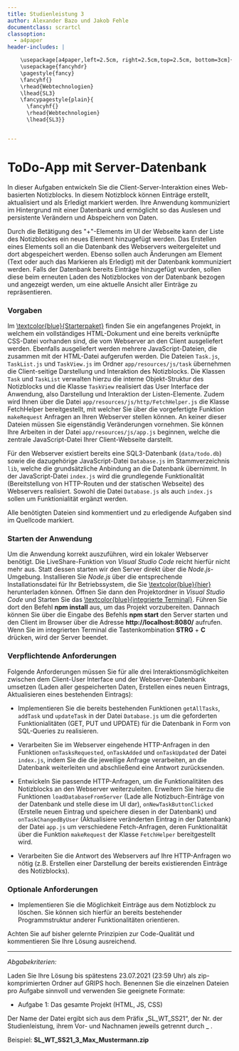 ```yaml
---
title: Studienleistung 3
author: Alexander Bazo und Jakob Fehle
documentclass: scrartcl
classoption:
  - a4paper
header-includes: |

    \usepackage[a4paper,left=2.5cm, right=2.5cm,top=2.5cm, bottom=3cm]{geometry}
    \usepackage{fancyhdr}
    \pagestyle{fancy}
    \fancyhf{}
    \rhead{Webtechnologien}
    \lhead{SL3}
    \fancypagestyle{plain}{
      \fancyhf{}
      \rhead{Webtechnologien}
      \lhead{SL3}}


---
```


# ToDo-App mit Server-Datenbank

In dieser Aufgaben entwickeln Sie die Client-Server-Interaktion eines Web-basierten Notizblocks. In diesem Notizblock können Einträge erstellt, aktualisiert und als Erledigt markiert werden. Ihre Anwendung kommuniziert im Hintergrund mit einer Datenbank und ermöglicht so das Auslesen und persistente Verändern und Abspeichern von Daten. 

Durch die Betätigung des "+"-Elements im UI der Webseite kann der Liste des Notizblockes ein neues Element hinzugefügt werden. Das Erstellen eines Elements soll an die Datenbank des Webservers weitergeleitet und dort abgespeichert werden. Ebenso sollen auch Änderungen am Element (Text oder auch das Markieren als Erledigt) mit der Datenbank kommuniziert werden. Falls der Datenbank bereits Einträge hinzugefügt wurden, sollen diese beim erneuten Laden des Notizblockes von der Datenbank bezogen und angezeigt werden, um eine aktuelle Ansicht aller Einträge zu repräsentieren.

### Vorgaben

Im [\textcolor{blue}{Starterpaket}](https://elearning.uni-regensburg.de/course/view.php?id=49971#section-0) finden Sie ein angefangenes Projekt, in welchem ein vollständiges HTML-Dokument und eine bereits verknüpfte CSS-Datei vorhanden sind, die vom Webserver an den Client ausgeliefert werden. Ebenfalls ausgeliefert werden mehrere JavaScript-Dateien, die zusammen mit der HTML-Datei aufgerufen werden. Die Dateien `Task.js`, `TaskList.js` und `TaskView.js` im Ordner `app/resources/js/task` übernehmen die Client-seitige Darstellung und Interaktion des Notizblocks. Die Klassen `Task` und `TaskList` verwalten hierzu die interne Objekt-Struktur des Notizblocks und die Klasse `TaskView` realisiert das User Interface der Anwendung, also Darstellung und Interaktion der Listen-Elemente. Zudem wird Ihnen über die Datei `app/resources/js/http/FetchHelper.js` die Klasse FetchHelper bereitgestellt, mit welcher Sie über die vorgefertigte Funktion `makeRequest` Anfragen an Ihren Webserver stellen können. An keiner dieser Dateien müssen Sie eigenständig Veränderungen vornehmen. Sie können Ihre Arbeiten in der Datei `app/resources/js/app.js` beginnen, welche die zentrale JavaScript-Datei Ihrer Client-Webseite darstellt. 

Für den Webserver existiert bereits eine SQL3-Datenbank (`data/todo.db`) sowie die dazugehörige JavaScript-Datei `Database.js` im Stammverzeichnis `lib`, welche die grundsätzliche Anbindung an die Datenbank übernimmt. In der JavaScript-Datei `index.js` wird die grundlegende Funktionalität (Bereitstellung von HTTP-Routen und der statischen Webseite) des Webservers realisiert. Sowohl die Datei `Database.js` als auch `index.js` sollen um Funktionialität ergänzt werden.

Alle benötigten Dateien sind kommentiert und zu erledigende Aufgaben sind im Quellcode markiert.


### Starten der Anwendung



Um die Anwendung korrekt auszuführen, wird ein lokaler Webserver benötigt. Die LiveShare-Funktion von _Visual Studio Code_ reicht hierfür nicht mehr aus. Statt dessen starten wir den Server direkt über die _Node.js_-Umgebung. Installieren Sie _Node.js_ über die entsprechende Installationsdatei für Ihr Betriebssystem, die Sie [\textcolor{blue}{hier}](
) herunterladen können. Öffnen Sie dann den Projektordner in _Visual Studio Code_ und Starten Sie das [\textcolor{blue}{integrierte Terminal}](https://code.visualstudio.com/docs/editor/integrated-terminal). Führen Sie dort den Befehl **npm install** aus, um das Projekt vorzubereiten. Dannach können Sie über die Eingabe des Befehls **npm start** den Server starten und den Client im Browser über die Adresse **http://localhost:8080/** aufrufen. Wenn Sie im integrierten Terminal die Tastenkombination **STRG** + **C** drücken, wird der Server beendet.

### Verpflichtende Anforderungen

Folgende Anforderungen müssen Sie für alle drei Interaktionsmöglichkeiten zwischen dem Client-User Interface und der Webserver-Datenbank umsetzen (Laden aller gespeicherten Daten, Erstellen eines neuen Eintrags, Aktualisieren eines bestehenden Eintrags):

- Implementieren Sie die bereits bestehenden Funktionen `getAllTasks`, `addTask` und `updateTask` in der Datei `Database.js` um die geforderten Funktionialitäten (GET, PUT und UPDATE) für die Datenbank in Form von SQL-Queries zu realisieren.

- Verarbeiten Sie im Webserver eingehende HTTP-Anfragen in den Funktionen `onTasksRequested`, `onTaskAdded` und `onTaskUpdated` der Datei `index.js`, indem Sie die die jeweilige Anfrage verarbeiten, an die Datenbank weiterleiten und abschließend eine Antwort zurücksenden.

- Entwickeln Sie passende HTTP-Anfragen, um die Funktionalitäten des Notizblocks an den Webserver weiterzuleiten. Erweitern Sie hierzu die Funktionen `loadDatabaseFromServer` (Lade alle Notizbuch-Einträge von der Datenbank und stelle diese im UI dar), `onNewTaskButtonClicked` (Erstelle neuen Eintrag und speichere diesen in der Datenbank) und `onTaskChangedByUser` (Aktualisiere veränderten Eintrag in der Datenbank) der Datei `app.js` um verschiedene Fetch-Anfragen, deren Funktionalität über die Funktion `makeRequest` der Klasse `FetchHelper` bereitgestellt wird.

- Verarbeiten Sie die Antwort des Webservers auf Ihre HTTP-Anfragen wo nötig (z.B. Erstellen einer Darstellung der bereits existierenden Einträge des Notizblocks).



### Optionale Anforderungen

- Implementieren Sie die Möglichkeit Einträge aus dem Notizblock zu löschen. Sie können sich hierfür an bereits bestehender Programmstruktur anderer Funktionalitäten orientieren.

Achten Sie auf bisher gelernte Prinzipien zur Code-Qualität und kommentieren Sie Ihre Lösung ausreichend.

------

*Abgabekriterien:*

Laden Sie Ihre Lösung bis spätestens 23.07.2021 (23:59 Uhr) als zip-komprimierten Ordner auf GRIPS hoch.  Benennen Sie die einzelnen Dateien pro Aufgabe sinnvoll und verwenden Sie geeignete Formate:

- Aufgabe 1: Das gesamte Projekt (HTML, JS, CSS)

Der Name der Datei ergibt sich aus dem Präfix „SL_WT_SS21“, der Nr. der Studienleistung, ihrem Vor- und Nachnamen jeweils getrennt durch _ .

 

Beispiel: **SL_WT_SS21_3_Max_Mustermann.zip**

